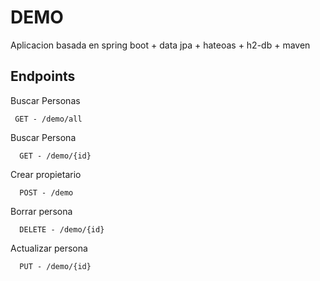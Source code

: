 # DEMO

Aplicacion basada en spring boot + data jpa + hateoas + h2-db + maven

## Endpoints


Buscar Personas
```
 GET - /demo/all
``` 

Buscar Persona
```
  GET - /demo/{id}
``` 

Crear propietario
```
  POST - /demo
``` 

Borrar persona
```
  DELETE - /demo/{id}
``` 
  
Actualizar persona
```
  PUT -	/demo/{id}
```   